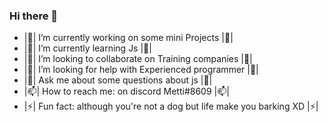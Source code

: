 ### Hi there 👋


 - |🔭| I’m currently working on some mini Projects |🔭| 
 - |🌱| I’m currently learning Js |🌱| 
 - |👯| I’m looking to collaborate on Training companies |👯| 
 - |🤔| I’m looking for help with Experienced programmer |🤔| 
 - |💬| Ask me about some questions about js |💬| 
 - |📫| How to reach me: on discord Metti#8609 |📫| 
 - |⚡| Fun fact: although you're not a dog but life make you barking XD |⚡|

<!--
**Mettiuy/Mettiuy** is a ✨ _special_ ✨ repository because its `README.md` (this file) appears on your GitHub profile.

Here are some ideas to get you started:

- 🔭 I’m currently working on some mini Projects XD
- 🌱 I’m currently learning ReactJs
- 👯 I’m looking to collaborate on Training companies
- 🤔 I’m looking for help with Experienced programmer
- 💬 Ask me about some questions about js 
- 📫 How to reach me: on discord Metti#8609 
- 😄 Pronouns: ...
- ⚡ Fun fact: although you're not a dog but life make you barking XD
-->
